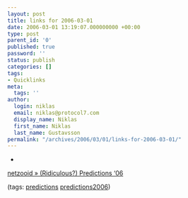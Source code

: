 ```yaml
---
layout: post
title: links for 2006-03-01
date: 2006-03-01 13:19:07.000000000 +00:00
type: post
parent_id: '0'
published: true
password: ''
status: publish
categories: []
tags:
- Quicklinks
meta:
  tags: ''
author:
  login: niklas
  email: niklas@protocol7.com
  display_name: Niklas
  first_name: Niklas
  last_name: Gustavsson
permalink: "/archives/2006/03/01/links-for-2006-03-01/"
---
```

- 
[netzooid » (Ridiculous?) Predictions ‘06](http://netzooid.com/blog/2006/01/04/ridiculous-predictions-06/)

(tags: [predictions](http://del.icio.us/protocol7/predictions) [predictions2006](http://del.icio.us/protocol7/predictions2006))
